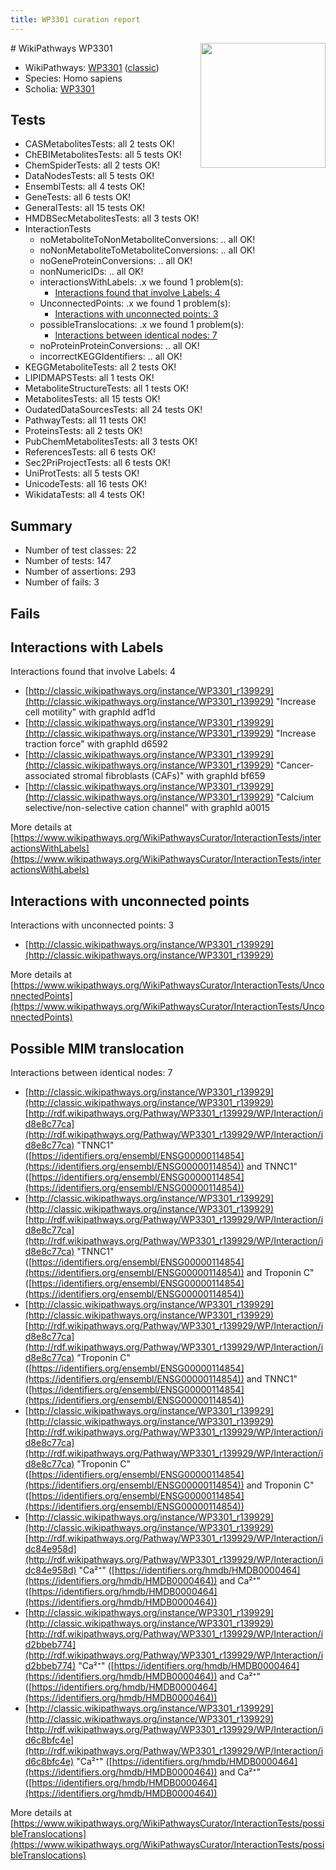 ```yaml
---
title: WP3301 curation report
---
```


<img style="float: right; width: 200px" src="https://upload.wikimedia.org/wikipedia/commons/thumb/8/83/Wplogo_with_text_500.png/640px-Wplogo_with_text_500.png" />
# WikiPathways WP3301

* WikiPathways: [WP3301](https://wikipathways.org/pathways/WP3301) ([classic](https://classic.wikipathways.org/instance/WP3301))
* Species: Homo sapiens
* Scholia: [WP3301](https://scholia.toolforge.org/wikipathways/WP3301)
## Tests
* CASMetabolitesTests: all 2 tests OK!
* ChEBIMetabolitesTests: all 5 tests OK!
* ChemSpiderTests: all 2 tests OK!
* DataNodesTests: all 5 tests OK!
* EnsemblTests: all 4 tests OK!
* GeneTests: all 6 tests OK!
* GeneralTests: all 15 tests OK!
* HMDBSecMetabolitesTests: all 3 tests OK!
* InteractionTests
    * noMetaboliteToNonMetaboliteConversions: .. all OK!
    * noNonMetaboliteToMetaboliteConversions: .. all OK!
    * noGeneProteinConversions: .. all OK!
    * nonNumericIDs: .. all OK!
    * interactionsWithLabels: .x we found 1 problem(s):
        * [Interactions found that involve Labels: 4](#630d267b)
    * UnconnectedPoints: .x we found 1 problem(s):
        * [Interactions with unconnected points: 3](#35a61adb)
    * possibleTranslocations: .x we found 1 problem(s):
        * [Interactions between identical nodes: 7](#1c11820c)
    * noProteinProteinConversions: .. all OK!
    * incorrectKEGGIdentifiers: .. all OK!
* KEGGMetaboliteTests: all 2 tests OK!
* LIPIDMAPSTests: all 1 tests OK!
* MetaboliteStructureTests: all 1 tests OK!
* MetabolitesTests: all 15 tests OK!
* OudatedDataSourcesTests: all 24 tests OK!
* PathwayTests: all 11 tests OK!
* ProteinsTests: all 2 tests OK!
* PubChemMetabolitesTests: all 3 tests OK!
* ReferencesTests: all 6 tests OK!
* Sec2PriProjectTests: all 6 tests OK!
* UniProtTests: all 5 tests OK!
* UnicodeTests: all 16 tests OK!
* WikidataTests: all 4 tests OK!


## Summary

* Number of test classes: 22
* Number of tests: 147
* Number of assertions: 293
* Number of fails: 3

## Fails

<a name="630d267b" />

## Interactions with Labels

Interactions found that involve Labels: 4

* [http://classic.wikipathways.org/instance/WP3301_r139929](http://classic.wikipathways.org/instance/WP3301_r139929) "Increase cell 
motility" with graphId adf1d
* [http://classic.wikipathways.org/instance/WP3301_r139929](http://classic.wikipathways.org/instance/WP3301_r139929) "Increase traction 
force" with graphId d6592
* [http://classic.wikipathways.org/instance/WP3301_r139929](http://classic.wikipathways.org/instance/WP3301_r139929) "Cancer-associated stromal fibroblasts
(CAFs)" with graphId bf659
* [http://classic.wikipathways.org/instance/WP3301_r139929](http://classic.wikipathways.org/instance/WP3301_r139929) "Calcium selective/non-selective
cation channel" with graphId a0015


More details at [https://www.wikipathways.org/WikiPathwaysCurator/InteractionTests/interactionsWithLabels](https://www.wikipathways.org/WikiPathwaysCurator/InteractionTests/interactionsWithLabels)

<a name="35a61adb" />

## Interactions with unconnected points

Interactions with unconnected points: 3

* [http://classic.wikipathways.org/instance/WP3301_r139929](http://classic.wikipathways.org/instance/WP3301_r139929)


More details at [https://www.wikipathways.org/WikiPathwaysCurator/InteractionTests/UnconnectedPoints](https://www.wikipathways.org/WikiPathwaysCurator/InteractionTests/UnconnectedPoints)

<a name="1c11820c" />

## Possible MIM translocation

Interactions between identical nodes: 7

* [http://classic.wikipathways.org/instance/WP3301_r139929](http://classic.wikipathways.org/instance/WP3301_r139929) [http://rdf.wikipathways.org/Pathway/WP3301_r139929/WP/Interaction/id8e8c77ca](http://rdf.wikipathways.org/Pathway/WP3301_r139929/WP/Interaction/id8e8c77ca) "TNNC1" ([https://identifiers.org/ensembl/ENSG00000114854](https://identifiers.org/ensembl/ENSG00000114854)) and 
TNNC1" ([https://identifiers.org/ensembl/ENSG00000114854](https://identifiers.org/ensembl/ENSG00000114854))
* [http://classic.wikipathways.org/instance/WP3301_r139929](http://classic.wikipathways.org/instance/WP3301_r139929) [http://rdf.wikipathways.org/Pathway/WP3301_r139929/WP/Interaction/id8e8c77ca](http://rdf.wikipathways.org/Pathway/WP3301_r139929/WP/Interaction/id8e8c77ca) "TNNC1" ([https://identifiers.org/ensembl/ENSG00000114854](https://identifiers.org/ensembl/ENSG00000114854)) and 
Troponin C" ([https://identifiers.org/ensembl/ENSG00000114854](https://identifiers.org/ensembl/ENSG00000114854))
* [http://classic.wikipathways.org/instance/WP3301_r139929](http://classic.wikipathways.org/instance/WP3301_r139929) [http://rdf.wikipathways.org/Pathway/WP3301_r139929/WP/Interaction/id8e8c77ca](http://rdf.wikipathways.org/Pathway/WP3301_r139929/WP/Interaction/id8e8c77ca) "Troponin C" ([https://identifiers.org/ensembl/ENSG00000114854](https://identifiers.org/ensembl/ENSG00000114854)) and 
TNNC1" ([https://identifiers.org/ensembl/ENSG00000114854](https://identifiers.org/ensembl/ENSG00000114854))
* [http://classic.wikipathways.org/instance/WP3301_r139929](http://classic.wikipathways.org/instance/WP3301_r139929) [http://rdf.wikipathways.org/Pathway/WP3301_r139929/WP/Interaction/id8e8c77ca](http://rdf.wikipathways.org/Pathway/WP3301_r139929/WP/Interaction/id8e8c77ca) "Troponin C" ([https://identifiers.org/ensembl/ENSG00000114854](https://identifiers.org/ensembl/ENSG00000114854)) and 
Troponin C" ([https://identifiers.org/ensembl/ENSG00000114854](https://identifiers.org/ensembl/ENSG00000114854))
* [http://classic.wikipathways.org/instance/WP3301_r139929](http://classic.wikipathways.org/instance/WP3301_r139929) [http://rdf.wikipathways.org/Pathway/WP3301_r139929/WP/Interaction/idc84e958d](http://rdf.wikipathways.org/Pathway/WP3301_r139929/WP/Interaction/idc84e958d) "Ca²⁺" ([https://identifiers.org/hmdb/HMDB0000464](https://identifiers.org/hmdb/HMDB0000464)) and 
Ca²⁺" ([https://identifiers.org/hmdb/HMDB0000464](https://identifiers.org/hmdb/HMDB0000464))
* [http://classic.wikipathways.org/instance/WP3301_r139929](http://classic.wikipathways.org/instance/WP3301_r139929) [http://rdf.wikipathways.org/Pathway/WP3301_r139929/WP/Interaction/id2bbeb774](http://rdf.wikipathways.org/Pathway/WP3301_r139929/WP/Interaction/id2bbeb774) "Ca²⁺" ([https://identifiers.org/hmdb/HMDB0000464](https://identifiers.org/hmdb/HMDB0000464)) and 
Ca²⁺" ([https://identifiers.org/hmdb/HMDB0000464](https://identifiers.org/hmdb/HMDB0000464))
* [http://classic.wikipathways.org/instance/WP3301_r139929](http://classic.wikipathways.org/instance/WP3301_r139929) [http://rdf.wikipathways.org/Pathway/WP3301_r139929/WP/Interaction/id6c8bfc4e](http://rdf.wikipathways.org/Pathway/WP3301_r139929/WP/Interaction/id6c8bfc4e) "Ca²⁺" ([https://identifiers.org/hmdb/HMDB0000464](https://identifiers.org/hmdb/HMDB0000464)) and 
Ca²⁺" ([https://identifiers.org/hmdb/HMDB0000464](https://identifiers.org/hmdb/HMDB0000464))


More details at [https://www.wikipathways.org/WikiPathwaysCurator/InteractionTests/possibleTranslocations](https://www.wikipathways.org/WikiPathwaysCurator/InteractionTests/possibleTranslocations)

